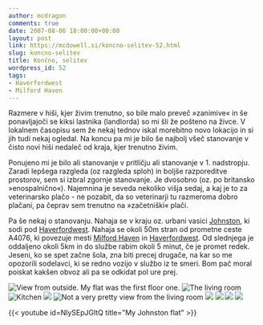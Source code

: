 ```yaml
---
author: mcdragon
comments: true
date: 2007-08-06 18:00:00+00:00
layout: post
link: https://mcdowell.si/koncno-selitev-52.html
slug: koncno-selitev
title: Končno, selitev
wordpress_id: 52
tags:
- Haverfordwest
- Milford Haven
---
```


Razmere v hiši, kjer živim trenutno, so bile malo preveč »zanimive« in še ponavljajoči se kiksi lastnika (landlorda) so mi šli že pošteno na živce. V lokalnem časopisu sem že nekaj tednov iskal morebitno novo lokacijo in si jih tudi nekaj ogledal. Na koncu pa mi je bilo še najbolj všeč stanovanje v čisto novi hiši nedaleč od kraja, kjer trenutno živim.

Ponujeno mi je bilo ali stanovanje v pritličju ali stanovanje v 1. nadstropju. Zaradi lepšega razgleda (oz razgleda sploh) in boljše razporeditve prostorov, sem si izbral zgornje stanovanje. Je dvosobno (oz. po britansko »enospalnično«). Najemnina je seveda nekoliko višja sedaj, a kaj je to za veterinarsko plačo - ne pozabit, da so veterinarji tu razmeroma dobro plačani, pa čeprav sem trenutno na »začetniški« plači.

Pa še nekaj o stanovanju. Nahaja se v kraju oz. urbani vasici [Johnston](https://en.wikipedia.org/wiki/Johnston,_Pembrokeshire), ki sodi pod [Haverfordwest](https://en.wikipedia.org/wiki/Haverfordwest). Nahaja se okoli 50m stran od prometne ceste A4076, ki povezuje mesti [Milford Haven](https://en.wikipedia.org/wiki/Milford_Haven) in [Haverfordwest](https://en.wikipedia.org/wiki/Haverfordwest_railway_station). Od slednjega je oddaljeno okoli 5km in do službe rabim okoli 5 minut, če je promet redek. Jeseni, ko se spet začne šola, zna biti precej drugače, na kar so me opozorili sodelavci, ki se redno vozijo v službo iz te smeri. Bom pač moral poiskat kakšen obvoz ali pa se odkidat pol ure prej.

![](https://img.mcdowell.si/2007/08/Johnston-flat-1.jpg "View from outside. My flat was the first floor one.")
![](https://img.mcdowell.si/2007/08/Johnston-flat-2.jpg "The living room")
![](https://img.mcdowell.si/2007/08/Johnston-flat-3.jpg "Kitchen")
![](https://img.mcdowell.si/2007/08/Johnston-flat-4.jpg)
![](https://img.mcdowell.si/2007/08/Johnston-flat-5.jpg "Not a very pretty view from the living room")
![](https://img.mcdowell.si/2007/08/Johnston-flat-6.jpg)
![](https://img.mcdowell.si/2007/08/Johnston-flat-7.jpg)
![](https://img.mcdowell.si/2007/08/Johnston-flat-8.jpg)
![](https://img.mcdowell.si/2007/08/Johnston-flat-9.jpg)

{{< youtube id=NlySEpJGltQ title="My Johnston flat" >}}

